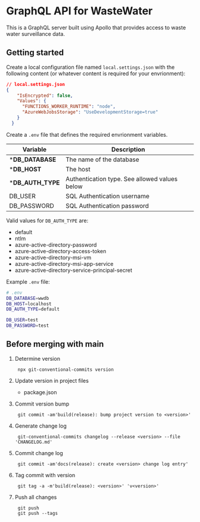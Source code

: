 # GraphQL API for WasteWater

This is a GraphQL server built using Apollo that provides access to waste
water surveillance data.

## Getting started

Create a local configuration file named `local.settings.json` with the following
content (or whatever content is required for your envrionment):

```json
// local.settings.json
{
    "IsEncrypted": false,
    "Values": {
      "FUNCTIONS_WORKER_RUNTIME": "node",
      "AzureWebJobsStorage": "UseDevelopmentStorage=true"
    }
  }
```

Create a `.env` file that defines the required envrionment variables.

| Variable          | Description                                   |
| ----------------- | --------------------------------------------- |
| ***DB_DATABASE**  | The name of the database                      |
| ***DB_HOST**      | The host                                      |
| ***DB_AUTH_TYPE** | Authentication type. See allowed values below |
| DB_USER           | SQL Authentication username                   |
| DB_PASSWORD       | SQL Authentication password                   |

Valid values for `DB_AUTH_TYPE` are:

  - default
  - ntlm
  - azure-active-directory-password
  - azure-active-directory-access-token
  - azure-active-directory-msi-vm
  - azure-active-directory-msi-app-service
  - azure-active-directory-service-principal-secret


Example `.env` file:

```bash
# .env
DB_DATABASE=wwdb
DB_HOST=localhost
DB_AUTH_TYPE=default

DB_USER=test
DB_PASSWORD=test
```

## Before merging with main

1. Determine version

        npx git-conventional-commits version

1. Update version in project files

    - package.json

1. Commit version bump

        git commit -am'build(release): bump project version to <version>'

1. Generate change log

        git-conventional-commits changelog --release <version> --file 'CHANGELOG.md'

1. Commit change log

        git commit -am'docs(release): create <version> change log entry'

1. Tag commit with version

        git tag -a -m'build(release): <version>' 'v<version>'

1. Push all changes

        git push
        git push --tags
